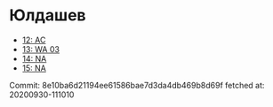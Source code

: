 # Юлдашев
- [12: AC](12.md)
- [13: WA 03](13.md)
- [14: NA](14.md)
- [15: NA](15.md)

Commit: 8e10ba6d21194ee61586bae7d3da4db469b8d69f
 fetched at: 20200930-111010
